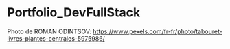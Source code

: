 # Portfolio_DevFullStack
Photo de ROMAN ODINTSOV: https://www.pexels.com/fr-fr/photo/tabouret-livres-plantes-centrales-5975986/